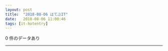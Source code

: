 ```yaml
---
layout: post
title:  "2018-08-06 はてぶIT"
date:   2018-08-06 11:00:46
tags: [it-hotentry]
---
```

0 件のデータあり

<hr>
